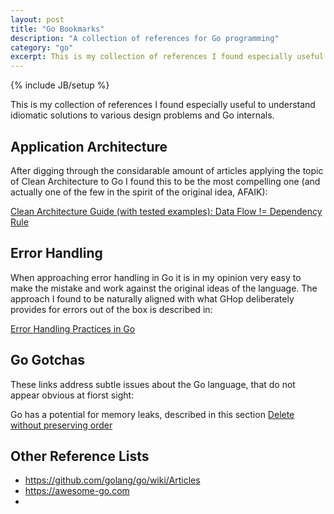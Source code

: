 ```yaml
---
layout: post
title: "Go Bookmarks"
description: "A collection of references for Go programming"
category: "go"
excerpt: This is my collection of references I found especially useful to understand idiomatic solutions to various design problems and Go internals.
---
```

{% include JB/setup %}

This is my collection of references I found especially useful to understand
idiomatic solutions to various design problems and Go internals.

## Application Architecture

After digging through the considarable amount of articles applying the
topic of Clean Architecture to Go I found this to be the most compelling
one (and actually one of the few in the spirit of the original idea, AFAIK):

[Clean Architecture Guide (with tested examples): Data Flow != Dependency Rule](https://proandroiddev.com/clean-architecture-data-flow-dependency-rule-615ffdd79e29)

## Error Handling

When approaching error handling in Go it is in my opinion very easy to make
the mistake and work against the original ideas of the language. The
approach I found to be naturally aligned with what GHop deliberately provides
for errors out of the box is described in:

[Error Handling Practices in Go](https://banzaicloud.com/blog/error-handling-go/)


## Go Gotchas

These links address subtle issues about the Go language, that do not appear
obvious at fiorst sight:

Go has a potential for memory leaks, described in this section
[Delete without preserving order](https://github.com/golang/go/wiki/SliceTricks#delete-without-preserving-order)


## Other Reference Lists

- https://github.com/golang/go/wiki/Articles
- https://awesome-go.com
- 


